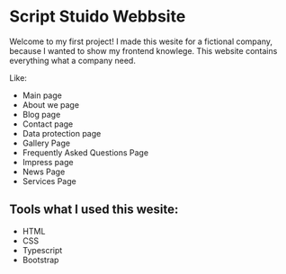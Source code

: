 # Script Stuido Webbsite

Welcome to my first project! I made this wesite for a fictional company, because I wanted to show my frontend knowlege. This website contains everything what a company need.

Like:
  - Main page
  - About we page
  - Blog page
  - Contact page
  - Data protection page
  - Gallery Page
  - Frequently Asked Questions Page
  - Impress page
  - News Page
  - Services Page

## Tools what I used this wesite:
  - HTML
  - CSS
  - Typescript
  - Bootstrap

